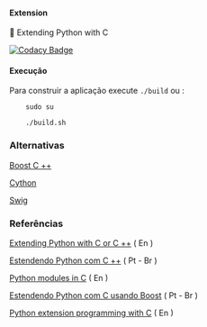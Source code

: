 
#### Extension

:space_invader: Extending Python with C

[![Codacy Badge](https://api.codacy.com/project/badge/Grade/f70050bbe97744c0ac5e798800e9d010)](https://www.codacy.com/app/Sphinxs/Extension?utm_source=github.com&amp;utm_medium=referral&amp;utm_content=Sphinxs/Extension&amp;utm_campaign=Badge_Grade)

#### Execução

Para construir a aplicação execute `./build` ou :

```shell
    sudo su

    ./build.sh
```

### Alternativas

[Boost C ++](http://www.boost.org/doc/libs/1_39_0/libs/python/doc/index.html)

[Cython](http://cython.org/)

[Swig](https://github.com/swig/swig)


### Referências

[Extending Python with C or C ++](https://docs.python.org/2/extending/extending.html) ( En )

[Estendendo Python com C ++](https://imasters.com.br/linguagens/py/estendendo-python-com-c/?trace=1519021197&source=single) ( Pt - Br )

[Python modules in C](http://dan.iel.fm/posts/python-c-extensions/) ( En )

[Estendendo Python com C usando Boost](http://www.revistabw.com.br/revistabw/extendendo-python-com-c-usando-boost/) ( Pt - Br )

[Python extension programming with C](https://www.tutorialspoint.com/python/python_further_extensions.htm) ( En )
